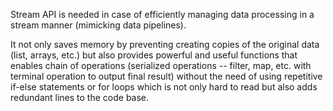 Stream API is needed in case of efficiently managing data processing in a stream manner (mimicking data pipelines).

It not only saves memory by preventing creating copies of the original data (list, arrays, etc.) but also provides powerful and useful functions that enables chain of operations (serialized operations -- filter, map, etc. with terminal operation to output final result) without the need of using repetitive if-else statements or for loops which is not only hard to read but also adds redundant lines to the code base.